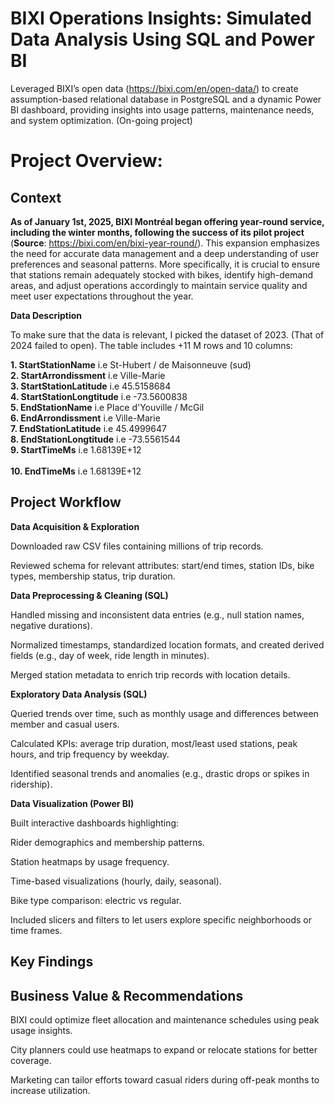 # BIXI Operations Insights: Simulated Data Analysis Using SQL and Power BI
Leveraged BIXI’s open data (https://bixi.com/en/open-data/) to create assumption-based relational database in PostgreSQL and a dynamic Power BI dashboard, providing insights into usage patterns, maintenance needs, and system optimization. (On-going project)
<br>
# Project Overview:
## Context

**As of January 1st, 2025, BIXI Montréal began offering year-round service, including the winter months, following the success of its pilot project** (**Source**: https://bixi.com/en/bixi-year-round/). This expansion emphasizes the need for accurate data management and a deep understanding of user preferences and seasonal patterns. More specifically, it is crucial to ensure that stations remain adequately stocked with bikes, identify high-demand areas, and adjust operations accordingly to maintain service quality and meet user expectations throughout the year.

**Data Description**

To make sure that the data is relevant, I picked the dataset of 2023. (That of 2024 failed to open). The table includes +11 M rows and 10 columns:

**1. StartStationName** i.e St-Hubert / de Maisonneuve (sud)
<br>
**2. StartArrondissment** i.e Ville-Marie
<br>
**3. StartStationLatitude** i.e 45.5158684
<br>
**4. StartStationLongtitude** i.e -73.5600838
<br>
**5. EndStationName** i.e Place d'Youville / McGil
<br>
**6. EndArrondissment** i.e Ville-Marie
<br>
**7. EndStationLatitude** i.e 45.4999647
<br>
**8. EndStationLongtitude** i.e -73.5561544
<br>
**9. StartTimeMs** i.e 1.68139E+12	
<br>
**10. EndTimeMs** i.e	1.68139E+12
<br>

## Project Workflow

**Data Acquisition & Exploration** 

Downloaded raw CSV files containing millions of trip records.

Reviewed schema for relevant attributes: start/end times, station IDs, bike types, membership status, trip duration.

**Data Preprocessing & Cleaning (SQL)** 

Handled missing and inconsistent data entries (e.g., null station names, negative durations).

Normalized timestamps, standardized location formats, and created derived fields (e.g., day of week, ride length in minutes).

Merged station metadata to enrich trip records with location details.

**Exploratory Data Analysis (SQL)**

Queried trends over time, such as monthly usage and differences between member and casual users.

Calculated KPIs: average trip duration, most/least used stations, peak hours, and trip frequency by weekday.

Identified seasonal trends and anomalies (e.g., drastic drops or spikes in ridership).

**Data Visualization (Power BI)**

Built interactive dashboards highlighting:

Rider demographics and membership patterns.

Station heatmaps by usage frequency.

Time-based visualizations (hourly, daily, seasonal).

Bike type comparison: electric vs regular.

Included slicers and filters to let users explore specific neighborhoods or time frames.

## Key Findings



## Business Value & Recommendations

BIXI could optimize fleet allocation and maintenance schedules using peak usage insights.

City planners could use heatmaps to expand or relocate stations for better coverage.

Marketing can tailor efforts toward casual riders during off-peak months to increase utilization.

